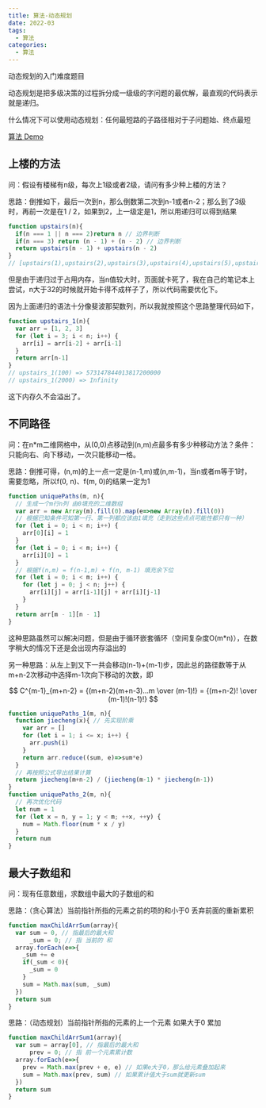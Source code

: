 ```yaml
---
title: 算法-动态规划
date: 2022-03
tags: 
  - 算法
categories: 
  - 算法
---
```


动态规划的入门难度题目

<!--more-->

动态规划是把多级决策的过程拆分成一级级的字问题的最优解，最直观的代码表示就是递归。

什么情况下可以使用动态规划：任何最短路的子路径相对于子问题始、终点最短

[算法 Demo](https://ljw-bigtail.github.io/code_test/blog-code/js-algorithm1.html)

## 上楼的方法

问：假设有楼梯有n级，每次上1级或者2级，请问有多少种上楼的方法？

思路：倒推如下，最后一次到n，那么倒数第二次到n-1或者n-2；那么到了3级时，再前一次是在1 / 2，如果到2，上一级定是1，所以用递归可以得到结果

```javascript
function upstairs(n){
  if(n === 1 || n === 2)return n // 边界判断
  if(n === 3) return (n - 1) + (n - 2) // 边界判断
  return upstairs(n - 1) + upstairs(n - 2)
}
// [upstairs(1),upstairs(2),upstairs(3),upstairs(4),upstairs(5),upstairs(6)]  => [1, 2, 3, 5, 8, 13]
```

但是由于递归过于占用内存，当n值较大时，页面就卡死了，我在自己的笔记本上尝试，n大于32的时候就开始卡得不成样子了，所以代码需要优化下。

因为上面递归的语法十分像斐波那契数列，所以我就按照这个思路整理代码如下，

```javascript
function upstairs_1(n){
  var arr = [1, 2, 3]
  for (let i = 3; i < n; i++) {
    arr[i] = arr[i-2] + arr[i-1]
  }
  return arr[n-1]
}
// upstairs_1(100) => 573147844013817200000
// upstairs_1(2000) => Infinity
```

这下内存久不会溢出了。

## 不同路径

问：在n*m二维网格中，从(0,0)点移动到(n,m)点最多有多少种移动方法？条件：只能向右、向下移动，一次只能移动一格。

思路：倒推可得，(n,m)的上一点一定是(n-1,m)或(n,m-1)，当n或者m等于1时，需要忽略，所以f(0, n)、f(m, 0)的结果一定为1

```javascript
function uniquePaths(m, n){
  // 生成一个m行n列 由0填充的二维数组
  var arr = new Array(m).fill(0).map(e=>new Array(n).fill(0))
  // 根据已知条件可知第一行、第一列都应该由1填充（走到这些点点可能性都只有一种）
  for (let i = 0; i < n; i++) {
    arr[0][i] = 1
  }
  for (let i = 0; i < m; i++) {
    arr[i][0] = 1
  }
  // 根据f(n,m) = f(n-1,m) + f(n, m-1) 填充余下位
  for (let i = 0; i < m; i++) {
    for (let j = 0; j < n; j++) {
      arr[i][j] = arr[i-1][j] + arr[i][j-1]
    } 
  }
  return arr[m - 1][n - 1]
}
```

这种思路虽然可以解决问题，但是由于循环嵌套循环（空间复杂度O(m*n)），在数字稍大的情况下还是会出现内存溢出的

另一种思路：从左上到又下一共会移动(n-1)+(m-1)步，因此总的路径数等于从m+n-2次移动中选择m-1次向下移动的次数，即

$$
C^{m-1}_{m+n-2} = {(m+n-2)(m+n-3)...m \over (m-1)!} = {(m+n-2)! \over (m-1)!(n-1)!}
$$

```javascript
function uniquePaths_1(m, n){
  function jiecheng(x){ // 先实现阶乘
    var arr = []
    for (let i = 1; i <= x; i++) {
      arr.push(i)
    }
    return arr.reduce((sum, e)=>sum*e)
  }
  // 再按照公式导出结果计算
  return jiecheng(m+n-2) / (jiecheng(m-1) * jiecheng(n-1))
}
function uniquePaths_2(m, n){
  // 再次优化代码
  let num = 1
  for (let x = n, y = 1; y < m; ++x, ++y) {
    num = Math.floor(num * x / y)        
  }
  return num
}
```

## 最大子数组和

问：现有任意数组，求数组中最大的子数组的和

思路：（贪心算法）当前指针所指的元素之前的项的和小于0 丢弃前面的重新累积

```javascript
function maxChildArrSum(array){
  var sum = 0, // 指最后的最大和
      _sum = 0; // 指 当前的 和
  array.forEach(e=>{
    _sum += e
    if(_sum < 0){
      _sum = 0
    }
    sum = Math.max(sum, _sum)
  })
  return sum
}
```

思路：（动态规划）当前指针所指的元素的上一个元素 如果大于0 累加

```javascript
function maxChildArrSum1(array){
  var sum = array[0], // 指最后的最大和
      prev = 0; // 指 前一个元素累计数
  array.forEach(e=>{
    prev = Math.max(prev + e, e) // 如果e大于0，那么给元素叠加起来
    sum = Math.max(prev, sum) // 如果累计值大于sum就更新sum
  })
  return sum
}
```